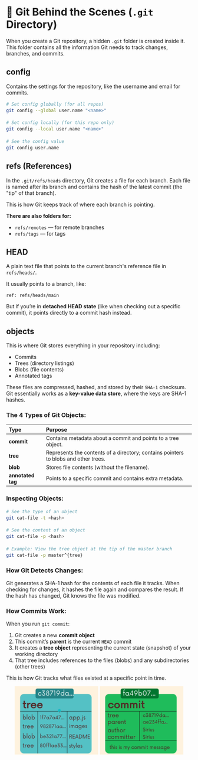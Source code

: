 # 📁 Git Behind the Scenes (`.git` Directory)

When you create a Git repository, a hidden `.git` folder is created inside it. This folder contains all the information Git needs to track changes, branches, and commits.

## config

Contains the settings for the repository, like the username and email for commits.

```bash
# Set config globally (for all repos)
git config --global user.name "<name>"

# Set config locally (for this repo only)
git config --local user.name "<name>"

# See the config value
git config user.name
```

## refs (References)

In the `.git/refs/heads` directory, Git creates a file for each branch.
Each file is named after its branch and contains the hash of the latest commit (the "tip" of that branch).

This is how Git keeps track of where each branch is pointing.

**There are also folders for:**

* `refs/remotes` — for remote branches
* `refs/tags` — for tags

## HEAD

A plain text file that points to the current branch's reference file in `refs/heads/`.

It usually points to a branch, like:

```
ref: refs/heads/main
```

But if you’re in **detached HEAD state** (like when checking out a specific commit), it points directly to a commit hash instead.

## objects

This is where Git stores everything in your repository including:

* Commits
* Trees (directory listings)
* Blobs (file contents)
* Annotated tags

These files are compressed, hashed, and stored by their `SHA-1` checksum.
Git essentially works as a **key-value data store**, where the keys are SHA-1 hashes.

### The 4 Types of Git Objects:

| Type              | Purpose                                                                             |
| :---------------- | :---------------------------------------------------------------------------------- |
| **commit**        | Contains metadata about a commit and points to a tree object.                       |
| **tree**          | Represents the contents of a directory; contains pointers to blobs and other trees. |
| **blob**          | Stores file contents (without the filename).                                        |
| **annotated tag** | Points to a specific commit and contains extra metadata.                            |

### Inspecting Objects:

```bash
# See the type of an object
git cat-file -t <hash>

# See the content of an object
git cat-file -p <hash>

# Example: View the tree object at the tip of the master branch
git cat-file -p master^{tree}
```

### How Git Detects Changes:

Git generates a SHA-1 hash for the contents of each file it tracks.
When checking for changes, it hashes the file again and compares the result.
If the hash has changed, Git knows the file was modified.

### How Commits Work:

When you run `git commit`:

1. Git creates a new **commit object**
2. This commit’s **parent** is the current `HEAD` commit
3. It creates a **tree object** representing the current state (snapshot) of your working directory
4. That tree includes references to the files (blobs) and any subdirectories (other trees)

This is how Git tracks what files existed at a specific point in time.

<p align="center">
  <img src="./1.png" alt="Trees" width="45%"/>
  <img src="./2.png" alt="Commits" width="45%"/>
</p>
